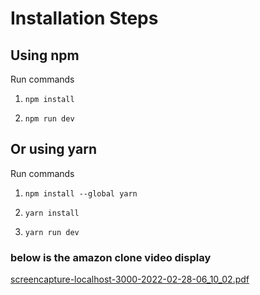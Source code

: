 # Installation Steps



## Using npm

Run commands

1) ```npm install```


2) ```npm run dev```


## Or using yarn

Run commands 

1) ```npm install --global yarn```

2) ```yarn install```

3) ```yarn run dev```


### below is the amazon clone video display

 
[screencapture-localhost-3000-2022-02-28-06_10_02.pdf](https://github.com/mzaintariqdev/amazon-clone/files/8149846/screencapture-localhost-3000-2022-02-28-06_10_02.pdf)
